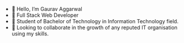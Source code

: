 - 👋 Hello, I’m Gaurav Aggarwal
- 👀 Full Stack Web Developer
- 🌱 Student of Bachelor of Technology in Information Technology field.
- 💞️ Looking to collaborate in the growth of any reputed IT organisation using my skills.

<!---
aggarwalgaurav1012/aggarwalgaurav1012 is a ✨ special ✨ repository because its `README.md` (this file) appears on your GitHub profile.
You can click the Preview link to take a look at your changes.
--->
